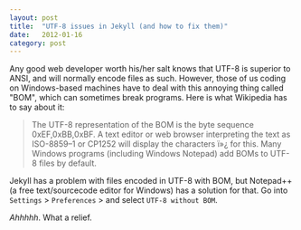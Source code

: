 ```yaml
---
layout: post
title:  "UTF-8 issues in Jekyll (and how to fix them)"
date:   2012-01-16
category: post
---
```


Any good web developer worth his/her salt knows that UTF-8 is superior to ANSI, and will normally encode files as such. However, those of us coding on Windows-based machines have to deal with this annoying thing called "BOM", which can sometimes break programs. Here is what Wikipedia has to say about it:

> The UTF-8 representation of the BOM is the byte sequence 0xEF,0xBB,0xBF. A text editor or web browser interpreting the text as ISO-8859–1 or CP1252 will display the characters ï»¿ for this. Many Windows programs (including Windows Notepad) add BOMs to UTF-8 files by default.

Jekyll has a problem with files encoded in UTF-8 with BOM, but Notepad++ (a free text/sourcecode editor for Windows) has a solution for that. Go into `Settings` > `Preferences` > and select `UTF-8 without BOM`.

*Ahhhhh*. What a relief.